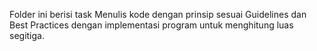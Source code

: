 Folder ini berisi task Menulis kode dengan prinsip sesuai Guidelines dan Best Practices dengan implementasi program untuk menghitung luas segitiga.